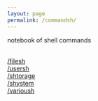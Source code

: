```yaml
---
layout: page
permalink: /commandsh/
---
```


notebook of shell commands<br><br>

<a href="{{ '/filesh/' | prepend: site.baseurl | prepend: site.url }}">/filesh</a><br>
<a href="{{ '/usersh/' | prepend: site.baseurl | prepend: site.url }}">/usersh</a><br>
<a href="{{ '/shtorage/' | prepend: site.baseurl | prepend: site.url }}">/shtorage</a><br>
<a href="{{ '/shystem/' | prepend: site.baseurl | prepend: site.url }}">/shystem</a><br>
<a href="{{ '/varioush/' | prepend: site.baseurl | prepend: site.url }}">/varioush</a>
 

